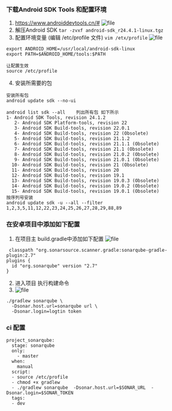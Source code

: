 ### 下载Android SDK Tools 和配置环境
1. https://www.androiddevtools.cn/#
![file](/upload/2019/9/image-157189957173420191024144612372.png)
2. 解压Android SDK
`tar -zvxf android-sdk_r24.4.1-linux.tgz`
3. 配置环境变量 (编辑 /etc/profile 文件)
`vim /etx/profile`
![file](/upload/2019/9/image-157189992008820191024145200835.png)
```
export ANDROID_HOME=/usr/local/android-sdk-linux
export PATH=$ANDROID_HOME/tools:$PATH
```
```
让配置生效
source /etc/profile
```
4. 安装所需要的包
```
安装所有包
android update sdk --no-ui
```
```
android list sdk --all    列出所有包 如下所示
1- Android SDK Tools, revision 24.1.2
   2- Android SDK Platform-tools, revision 22
   3- Android SDK Build-tools, revision 22.0.1
   4- Android SDK Build-tools, revision 22 (Obsolete)
   5- Android SDK Build-tools, revision 21.1.2
   6- Android SDK Build-tools, revision 21.1.1 (Obsolete)
   7- Android SDK Build-tools, revision 21.1 (Obsolete)
   8- Android SDK Build-tools, revision 21.0.2 (Obsolete)
   9- Android SDK Build-tools, revision 21.0.1 (Obsolete)
  10- Android SDK Build-tools, revision 21 (Obsolete)
  11- Android SDK Build-tools, revision 20
  12- Android SDK Build-tools, revision 19.1
  13- Android SDK Build-tools, revision 19.0.3 (Obsolete)
  14- Android SDK Build-tools, revision 19.0.2 (Obsolete)
  15- Android SDK Build-tools, revision 19.0.1 (Obsolete)
按序列号安装
android update sdk -u --all --filter 1,2,3,5,11,12,22,23,24,25,26,27,28,29,88,89
```

### 在安卓项目中添加如下配置
1. 在项目主 build.gradle中添加如下配置
![file](/upload/2019/9/image-157190052717720191024150207867.png)
```
 classpath "org.sonarsource.scanner.gradle:sonarqube-gradle-plugin:2.7"
plugins {
  id "org.sonarqube" version "2.7"
}
```
2. 进入项目  执行构建命令
3. ![file](/upload/2019/9/image-157190544852420191024162408149.png)
```
./gradlew sonarqube \
  -Dsonar.host.url=sonarqube url \
  -Dsonar.login=logtin token
```
### ci 配置
```
project_sonarqube:
  stage: sonarqube
  only:
    - master
  when:
    manual
  script:
  - source /etc/profile
  - chmod +x gradlew
  - ./gradlew sonarqube  -Dsonar.host.url=$SONAR_URL  -Dsonar.login=$SONAR_TOKEN
  tags:
  - dev
```